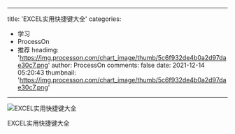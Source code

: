 
---
title: 'EXCEL实用快捷键大全'
categories: 
 - 学习
 - ProcessOn
 - 推荐
headimg: 'https://img.processon.com/chart_image/thumb/5c6f932de4b0a2d97dae30c7.png'
author: ProcessOn
comments: false
date: 2021-12-14 05:20:43
thumbnail: 'https://img.processon.com/chart_image/thumb/5c6f932de4b0a2d97dae30c7.png'
---

<div>   
<img class="thumb" alt="EXCEL实用快捷键大全" src="https://img.processon.com/chart_image/thumb/5c6f932de4b0a2d97dae30c7.png" referrerpolicy="no-referrer">
<p>EXCEL实用快捷键大全</p>  
</div>
            
